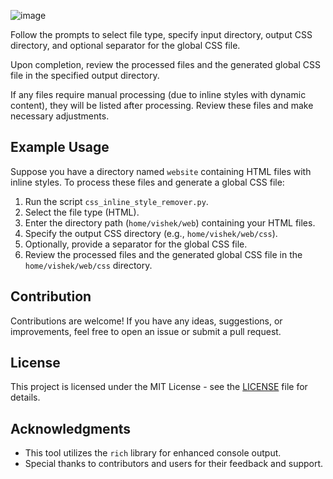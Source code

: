 
![image](https://github.com/vishek-patel/Style-elevator/assets/85006315/53c74fa7-8292-424d-8d2c-2c68e3dc55b1)


Follow the prompts to select file type, specify input directory, output CSS directory, and optional separator for the global CSS file.

Upon completion, review the processed files and the generated global CSS file in the specified output directory.

If any files require manual processing (due to inline styles with dynamic content), they will be listed after processing. Review these files and make necessary adjustments.

## Example Usage

Suppose you have a directory named `website` containing HTML files with inline styles. To process these files and generate a global CSS file:

1. Run the script `css_inline_style_remover.py`.
2. Select the file type (HTML).
3. Enter the directory path (`home/vishek/web`) containing your HTML files.
4. Specify the output CSS directory (e.g., `home/vishek/web/css`).
5. Optionally, provide a separator for the global CSS file.
6. Review the processed files and the generated global CSS file in the `home/vishek/web/css` directory.

## Contribution

Contributions are welcome! If you have any ideas, suggestions, or improvements, feel free to open an issue or submit a pull request.

## License

This project is licensed under the MIT License - see the [LICENSE](LICENSE) file for details.

## Acknowledgments

- This tool utilizes the `rich` library for enhanced console output.
- Special thanks to contributors and users for their feedback and support.
